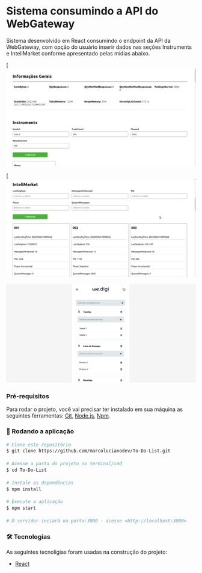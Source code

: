 # Sistema consumindo a API do WebGateway

Sistema desenvolvido em React consumindo o endpoint da API da WebGateway, com opção do usuário inserir dados nas seções Instruments e InteliMarket conforme apresentado pelas mídias abaixo.

[![Preview Image](https://github.com/marcolucianodev/intelitrader/blob/webgateway/webgateway/public/tela1.png)

[![Preview Image](https://github.com/marcolucianodev/intelitrader/blob/webgateway/webgateway/public/tela2.png)

[![Preview Image](https://github.com/marcolucianodev/To-Do-List/blob/master/src/assets/images/to-do-list.png)](https://react-lista-de-tarefas.netlify.app/)

### Pré-requisitos

Para rodar o projeto, você vai precisar ter instalado em sua máquina as seguintes ferramentas:
[Git](https://git-scm.com), [Node.js](https://nodejs.org/en/), [Npm](https://www.npmjs.com/).

### 🎲 Rodando a aplicação

```bash
# Clone este repositório
$ git clone https://github.com/marcolucianodev/To-Do-List.git

# Acesse a pasta do projeto no terminal/cmd
$ cd To-Do-List

# Instale as dependências
$ npm install

# Execute a aplicação
$ npm start

# O servidor inciará na porta:3000 - acesse <http://localhost:3000>
```

### 🛠 Tecnologias

As seguintes tecnoligias foram usadas na construção do projeto:

- [React](https://pt-br.reactjs.org/)

